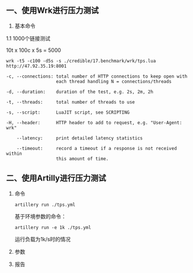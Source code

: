 一、使用Wrk进行压力测试
-------------------

1. 基本命令

1.1 1000个链接测试

10t x 100c x 5s = 5000

```
wrk -t5 -c100 -d5s -s ./credible/17.benchmark/wrk/tps.lua http://47.92.35.19:8001
```

```
-c, --connections: total number of HTTP connections to keep open with
                   each thread handling N = connections/threads

-d, --duration:    duration of the test, e.g. 2s, 2m, 2h

-t, --threads:     total number of threads to use

-s, --script:      LuaJIT script, see SCRIPTING

-H, --header:      HTTP header to add to request, e.g. "User-Agent: wrk"

    --latency:     print detailed latency statistics

    --timeout:     record a timeout if a response is not received within
                   this amount of time.
```

二、使用Artilly进行压力测试
------------

1. 命令
   ```
   artillery run ./tps.yml
   ```

   基于环境参数的命令：
   ```
   artillery run -e 1k ./tps.yml
   ```
   运行负载为1k/s时的情况

2. 参数
   
3. 报告

